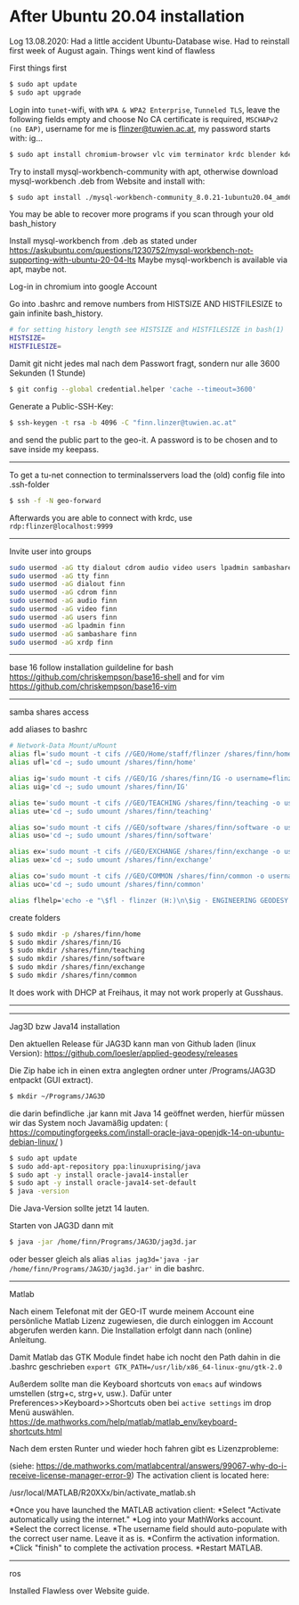 # After Ubuntu 20.04 installation

Log 13.08.2020: Had a little accident Ubuntu-Database wise. Had to reinstall first week of August again. Things went kind of flawless

First things first
```bash
$ sudo apt update
$ sudo apt upgrade
```

Login into `tunet`-wifi, with `WPA & WPA2 Enterprise`, `Tunneled TLS`, leave the following fields empty and choose No CA 
certificate is required, `MSCHAPv2 (no EAP)`, username for me is flinzer@tuwien.ac.at, my password starts with: ig...


```bash
$ sudo apt install chromium-browser vlc vim terminator krdc blender kdenlive librecad gimp feh htop octave obs-studio obs-plugins cmake git scrot keepassx gparted xrdp nfs-common cifs-utils cloudcompare suckless-tools openssh-server python3-pip codeblocks wireshark cmatrix libcanberra-gtk-module libcanberra-gtk3-module libreoffice libreoffice-l10n-de libreoffice-help-de mysql-server 
```

Try to install mysql-workbench-community with apt, otherwise download mysql-workbench .deb from Website and install with:

```bash
$ sudo apt install ./mysql-workbench-community_8.0.21-1ubuntu20.04_amd64.deb
```

You may be able to recover more programs if you scan through your old bash_history

Install mysql-workbench from .deb as stated under https://askubuntu.com/questions/1230752/mysql-workbench-not-supporting-with-ubuntu-20-04-lts
Maybe mysql-workbench is available via apt, maybe not.

Log-in in chromium into google Account

Go into .bashrc and remove numbers from HISTSIZE AND HISTFILESIZE to gain infinite bash_history.
```bash
# for setting history length see HISTSIZE and HISTFILESIZE in bash(1)
HISTSIZE=
HISTFILESIZE=
```

Damit git nicht jedes mal nach dem Passwort fragt, sondern nur alle 3600 Sekunden (1 Stunde)
```bash
$ git config --global credential.helper 'cache --timeout=3600'
```

Generate a Public-SSH-Key:
```bash
$ ssh-keygen -t rsa -b 4096 -C "finn.linzer@tuwien.ac.at"
``` 
and send the public part to the geo-it. A password is to be chosen and to save inside my keepass.

--- 
To get a tu-net connection to terminalsservers load the (old) config file into .ssh-folder
```bash
$ ssh -f -N geo-forward
```
Afterwards you are able to connect with krdc, use `rdp:flinzer@localhost:9999`

---
Invite user into groups
```bash
sudo usermod -aG tty dialout cdrom audio video users lpadmin sambashare xrdp docker finn
sudo usermod -aG tty finn
sudo usermod -aG dialout finn
sudo usermod -aG cdrom finn
sudo usermod -aG audio finn
sudo usermod -aG video finn
sudo usermod -aG users finn
sudo usermod -aG lpadmin finn
sudo usermod -aG sambashare finn
sudo usermod -aG xrdp finn
```

--- 
base 16 follow installation guildeline for bash 
https://github.com/chriskempson/base16-shell
and for vim
https://github.com/chriskempson/base16-vim

--- 
samba shares access

add aliases to bashrc

```bash
# Network-Data Mount/uMount
alias fl='sudo mount -t cifs //GEO/Home/staff/flinzer /shares/finn/home -o username=flinzer,uid=finn,gid=finn; cd /shares/finn/home'
alias ufl='cd ~; sudo umount /shares/finn/home'

alias ig='sudo mount -t cifs //GEO/IG /shares/finn/IG -o username=flinzer,uid=finn,gid=finn; cd /shares/finn/IG'
alias uig='cd ~; sudo umount /shares/finn/IG'

alias te='sudo mount -t cifs //GEO/TEACHING /shares/finn/teaching -o username=flinzer,uid=finn,gid=finn; cd /shares/finn/teaching'
alias ute='cd ~; sudo umount /shares/finn/teaching'

alias so='sudo mount -t cifs //GEO/software /shares/finn/software -o username=flinzer,uid=finn,gid=finn; cd /shares/finn/software'
alias uso='cd ~; sudo umount /shares/finn/software'

alias ex='sudo mount -t cifs //GEO/EXCHANGE /shares/finn/exchange -o username=flinzer,uid=finn,gid=finn; cd /shares/finn/exchange'
alias uex='cd ~; sudo umount /shares/finn/exchange'

alias co='sudo mount -t cifs //GEO/COMMON /shares/finn/common -o username=flinzer,uid=finn,gid=finn; cd /shares/finn/common'
alias uco='cd ~; sudo umount /shares/finn/common'

alias flhelp='echo -e "\$fl - flinzer (H:)\n\$ig - ENGINEERING GEODESY (I:)\n\$te - TEACHING (T:)\n\$so - SOFTWARE (S:)\n\$ex - EXCHANGE (X:)\n\$co - COMMON (Q:)"'


```

create folders 
```bash
$ sudo mkdir -p /shares/finn/home
$ sudo mkdir /shares/finn/IG
$ sudo mkdir /shares/finn/teaching
$ sudo mkdir /shares/finn/software
$ sudo mkdir /shares/finn/exchange
$ sudo mkdir /shares/finn/common
```
It does work with DHCP at Freihaus, it may not work properly at Gusshaus.

---


--- 
Jag3D bzw Java14 installation

Den aktuellen Release für JAG3D kann man von Github laden (linux Version):
https://github.com/loesler/applied-geodesy/releases

Die Zip habe ich in einen extra anglegten ordner unter /Programs/JAG3D entpackt (GUI extract).

```bash
$ mkdir ~/Programs/JAG3D
```


die darin befindliche .jar kann mit Java 14 geöffnet werden, hierfür müssen wir das System noch Javamäßig updaten:
( https://computingforgeeks.com/install-oracle-java-openjdk-14-on-ubuntu-debian-linux/ )

```bash
$ sudo apt update
$ sudo add-apt-repository ppa:linuxuprising/java
$ sudo apt -y install oracle-java14-installer
$ sudo apt -y install oracle-java14-set-default
$ java -version
```

Die Java-Version sollte jetzt 14 lauten.

Starten von JAG3D dann mit
```bash
$ java -jar /home/finn/Programs/JAG3D/jag3d.jar
```
oder besser gleich als alias `alias jag3d='java -jar /home/finn/Programs/JAG3D/jag3d.jar'` in die bashrc.

---
Matlab

Nach einem Telefonat mit der GEO-IT wurde meinem Account eine persönliche Matlab Lizenz zugewiesen, die durch einloggen im Account abgerufen werden kann.
Die Installation erfolgt dann nach (online) Anleitung.

Damit Matlab das GTK Module findet habe ich nocht den Path dahin in die .bashrc geschrieben
`export GTK_PATH=/usr/lib/x86_64-linux-gnu/gtk-2.0` 

Außerdem sollte man die Keyboard shortcuts von `emacs` auf windows umstellen (strg+c, strg+v, usw.). Dafür unter Preferences>>Keyboard>>Shortcuts oben bei `active settings` im drop Menü auswählen.
https://de.mathworks.com/help/matlab/matlab_env/keyboard-shortcuts.html

Nach dem ersten Runter und wieder hoch fahren gibt es Lizenzprobleme:

(siehe: https://de.mathworks.com/matlabcentral/answers/99067-why-do-i-receive-license-manager-error-9)
The activation client is located here:

/usr/local/MATLAB/R20XXx/bin/activate_matlab.sh

*Once you have launched the MATLAB activation client:
*Select "Activate automatically using the internet."
*Log into your MathWorks account.
*Select the correct license.
*The username field should auto-populate with the correct user name. Leave it as is.
*Confirm the activation information.
*Click "finish" to complete the activation process.
*Restart MATLAB.

---
ros

Installed Flawless over Website guide.

